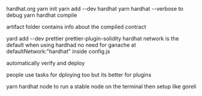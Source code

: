 hardhat.org
yarn init
yarn add --dev hardhat
yarn hardhat --verbose to debug
yarn hardhat compile

artifact folder contains info about the compiled contract

yard add --dev prettier prettier-plugin-solidity
hardhat network is the default when using hardhad no need for ganache at defaultNetwork:"hardhat" inside config.js

automatically verify and deploy

people use tasks for dploying too but its better for plugins

yarn hardhat node to run a stable node on the terminal then setup like goreli